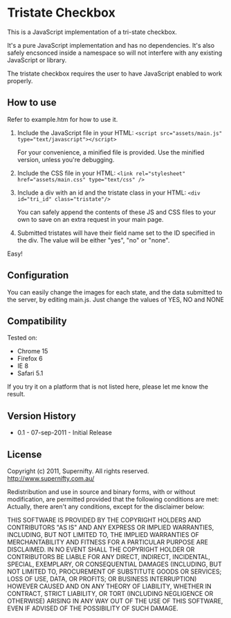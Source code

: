 Tristate Checkbox
=================
This is a JavaScript implementation of a tri-state checkbox.

It's a pure JavaScript implementation and has no dependencies.
It's also safely encsonced inside a namespace so will not interfere with any existing JavaScript or library.

The tristate checkbox requires the user to have JavaScript enabled to work properly.

How to use
----------
Refer to example.htm for how to use it.

1.  Include the JavaScript file in your HTML:
    `<script src="assets/main.js" type="text/javascript"></script>`

    For your convenience, a minified file is provided. Use the minified version, unless you're debugging.

2.  Include the CSS file in your HTML:
    `<link rel="stylesheet" href="assets/main.css" type="text/css" />`

3.  Include a div with an id and the tristate class in your HTML:
    `<div id="tri_id" class="tristate"/>`

    You can safely append the contents of these JS and CSS files to your own to save on an extra request in your main page.

4.  Submitted tristates will have their field name set to the ID specified in the div. The value will be either "yes", "no" or "none".

Easy!

Configuration
-------------
You can easily change the images for each state, and the data submitted to the server, by editing main.js.
Just change the values of YES, NO and NONE

Compatibility
-------------
Tested on:
*   Chrome 15
*   Firefox 6
*   IE 8
*   Safari 5.1

If you try it on a platform that is not listed here, please let me know the result.

Version History
---------------
*   0.1 - 07-sep-2011 - Initial Release

License
-------
Copyright (c) 2011, Supernifty.
All rights reserved.
http://www.supernifty.com.au/

Redistribution and use in source and binary forms, with or without modification, are permitted provided that the following conditions are met:
Actually, there aren't any conditions, except for the disclaimer below:

THIS SOFTWARE IS PROVIDED BY THE COPYRIGHT HOLDERS AND CONTRIBUTORS "AS IS" AND ANY EXPRESS OR IMPLIED WARRANTIES, INCLUDING, BUT NOT LIMITED TO, THE IMPLIED WARRANTIES OF MERCHANTABILITY AND FITNESS FOR A PARTICULAR PURPOSE ARE DISCLAIMED. IN NO EVENT SHALL THE COPYRIGHT HOLDER OR CONTRIBUTORS BE LIABLE FOR ANY DIRECT, INDIRECT, INCIDENTAL, SPECIAL, EXEMPLARY, OR CONSEQUENTIAL DAMAGES (INCLUDING, BUT NOT LIMITED TO, PROCUREMENT OF SUBSTITUTE GOODS OR SERVICES; LOSS OF USE, DATA, OR PROFITS; OR BUSINESS INTERRUPTION) HOWEVER CAUSED AND ON ANY THEORY OF LIABILITY, WHETHER IN CONTRACT, STRICT LIABILITY, OR TORT (INCLUDING NEGLIGENCE OR OTHERWISE) ARISING IN ANY WAY OUT OF THE USE OF THIS SOFTWARE, EVEN IF ADVISED OF THE POSSIBILITY OF SUCH DAMAGE.

